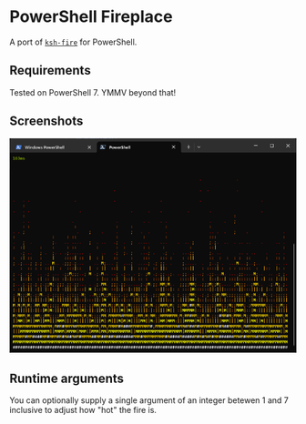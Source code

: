 # PowerShell Fireplace

A port of [`ksh-fire`](https://github.com/wallyhall/ksh-fire) for PowerShell.

## Requirements

Tested on PowerShell 7.  YMMV beyond that!

## Screenshots

![Screenshot of a ANSI rendered fireplace.](screenshot.png)

## Runtime arguments

You can optionally supply a single argument of an integer betewen 1 and 7 inclusive to adjust how "hot" the fire is.
